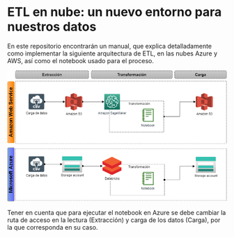 # ETL en nube: un nuevo entorno para nuestros datos

En este repositorio encontrarán un manual, que explica detalladamente como implementar la siguiente arquitectura de ETL, en las nubes Azure y AWS,
así como el notebook usado para el proceso.

![Header](https://github.com/lauralpezb/ETL_en_nube/blob/main/diagrama_nube_etl_wids.drawio.png "Header")


Tener en cuenta que para ejecutar el notebook en  Azure se debe cambiar la ruta de acceso en la lectura (Extracción) y carga de los datos (Carga), por
la que corresponda en su caso. 
